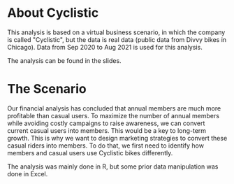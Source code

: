 # About Cyclistic

This analysis is based on a virtual business scenario, in which the company is called "Cyclistic", but the data is real data (public data from Divvy bikes in Chicago). Data from Sep 2020 to Aug 2021 is used for this analysis.

The analysis can be found in the slides.

# The Scenario

Our financial analysis has concluded that annual members are much more profitable than casual users. To maximize the number of annual members while avoiding costly campaigns to raise awareness, we can convert current casual users into members. This would be a key to long-term growth.
This is why we want to design marketing strategies to convert these casual riders into members. To do that, we first need to identify how members and casual users use Cyclistic bikes differently.

The analysis was mainly done in R, but some prior data manipulation was done in Excel.
